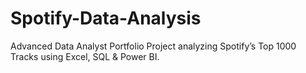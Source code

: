 # Spotify-Data-Analysis
 Advanced Data Analyst Portfolio Project analyzing Spotify’s Top 1000 Tracks using Excel, SQL &amp; Power BI.
